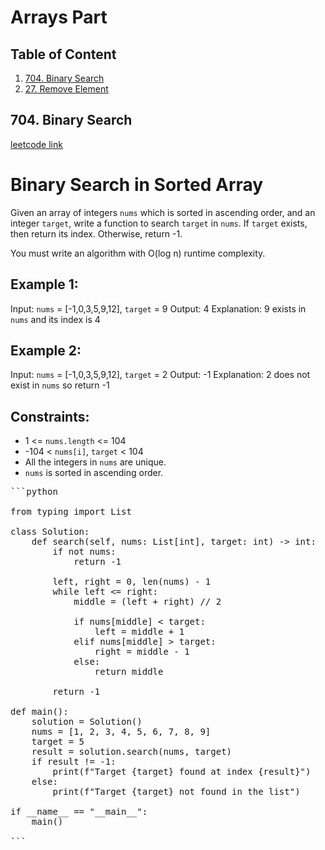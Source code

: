 # Arrays Part

## Table of Content
1. [704. Binary Search](#704)
2. [27. Remove Element](#27)

## 704. Binary Search <a name='704'></a>
[leetcode link](https://leetcode.com/problems/binary-search/description/)
# Binary Search in Sorted Array

Given an array of integers `nums` which is sorted in ascending order, and an integer `target`, write a function to search `target` in `nums`. If `target` exists, then return its index. Otherwise, return -1.

You must write an algorithm with O(log n) runtime complexity.

## Example 1:

Input: `nums` = [-1,0,3,5,9,12], `target` = 9
Output: 4
Explanation: 9 exists in `nums` and its index is 4

## Example 2:

Input: `nums` = [-1,0,3,5,9,12], `target` = 2
Output: -1
Explanation: 2 does not exist in `nums` so return -1

## Constraints:

- 1 <= `nums.length` <= 104
- -104 < `nums[i]`, `target` < 104
- All the integers in `nums` are unique.
- `nums` is sorted in ascending order.

<pre>
```python

from typing import List

class Solution:
    def search(self, nums: List[int], target: int) -> int:
        if not nums:
            return -1

        left, right = 0, len(nums) - 1
        while left <= right:
            middle = (left + right) // 2

            if nums[middle] < target:
                left = middle + 1
            elif nums[middle] > target:
                right = middle - 1
            else:
                return middle

        return -1

def main():
    solution = Solution()
    nums = [1, 2, 3, 4, 5, 6, 7, 8, 9]
    target = 5
    result = solution.search(nums, target)
    if result != -1:
        print(f"Target {target} found at index {result}")
    else:
        print(f"Target {target} not found in the list")

if __name__ == "__main__":
    main()

```
</pre>
